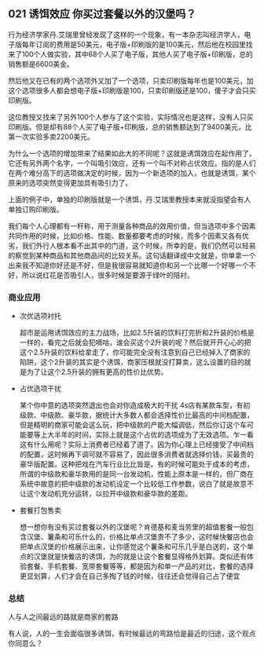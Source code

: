## 021 诱饵效应 你买过套餐以外的汉堡吗？

行为经济学家丹.艾瑞里曾经发现了这样的一个现象，有一本杂志叫经济学人，电子版每年订阅的费用是50美元，电子版+印刷版的是100美元，然后他在校园里找来了100个人做实验，其中68个人买了电子版，其他人买了电子版+印刷版，总的销售额是6600美金。

然后他又在已有的两个选项外又加了一个选项，只卖印刷版每年也是100美元，加这个选项很多人都会想电子版+印刷版是100，只卖印刷版还是100，傻子才会只买印刷版。

这位教授又找来了另外100个人参与了这个实验，实际情况也是这样，没有人只买印刷版。但是却有88个人买了电子版+印刷版，总的销售额达到了9400美元，比第一次实验多卖2200美元。

为什么一个选项的增加带来了结果如此大的不同呢？这就是诱饵效应在起作用了，它还有另外两个名字，一个叫吸引效应，还有一个叫不对称占优效应。指的是人们在两个难分高下的选项做决定的时候，因为一个新选项的加入，也就是诱饵，某个原来的选项突然变得更加具有吸引力了。

上面的例子中，单独的印刷版就是一个诱饵，丹.艾瑞里教授本来就没指望会有人单独订购印刷版。

我们每个人心理都有一杆称，用于测量各种商品的效用价值，但当选项中多个因素共同作用的时候，比如价格、性能、数量都要考虑的时候，而多个因素又各有优劣，我们外行人根本看不出其中的门道，这个时候，所幸的是，我们仍然可以轻易的察觉到某种商品和其他商品间的比较关系。这句话翻译成中文就是，你单拿一个出来我不知道你好还是不好，但是我很容易就知道你和另一个比哪一个好哪一个不好，所以说红花是否吸引人，很多时候是要源于绿叶的陪衬。

### 商业应用

- 次优选项衬托

	超市是运用诱饵效应的主力战场，比如2.5升装的饮料打完折和2升装的价格是一样的，看完之后就会犯嘀咕，谁会买这个2升装的呢？然后就开开心心的把这个2.5升装的饮料给拿走了，你可能完全没有注意到自己已经掉入了商家的陷阱，这个2升装的其实是个诱饵，商家压根就没打算卖，这么设置的目的就是为了让这个2.5升装的拥有更高的性价比优势。
	
- 占优选项干扰

	某个你中意的选项突然退出也会对你造成极大的干扰
	4s店有某款车型，有初级款、中级款、豪华款，据统计大多数人都会选择性价比最高的中间档配置，但是精明的商家可能会这么玩，把中级款的产能大幅调低，然后你订这个车可能要等上大半年的时间，实际上就是这个占优的选项成为了无效选项。乍一看这有什么用呢？实际上消费者已经着了道了。因为你心理上已经接受了中间档的配置，这时候再下调可就不容易了，因此很多消费者就选择价钱，买最贵的豪华版配置。这种把戏在汽车行业比比皆是。有的时候可能处于成本的考虑，所谓的中级款和豪华款用的是同一台发动机，性能上原本是一样的，但厂商在系统中故意的把中级款的发动机设定一个比较低工作参数，说白了就是故意不让这个发动机充分运转，以拉开中级款和豪华款的差距。
	
- 套餐打包售卖

	想一想你有没有买过套餐以外的汉堡呢？肯德基和麦当劳里的超值套餐一般包含汉堡、薯条和可乐什么的，价格比单点汉堡贵不了多少，这时候快餐店也会把单点汉堡的价格展示出来，让你感觉这个薯条和可乐几乎是白送的，这个单点的汉堡就是快餐店的诱饵，为的就是让这个套餐显得格外划算。类似还有体验套餐、手机套餐、宽带套餐等等，都是因为和单一产品的对比，套餐的选择更显划算，人们才会在自己多掏了钱的时候，往往还会觉得自己占了便宜
	
### 总结

人与人之间最远的路就是商家的套路

有人说，人的一生会面临很多诱饵，有时候最远的弯路恰是最近的归途，这个观点你同意么？